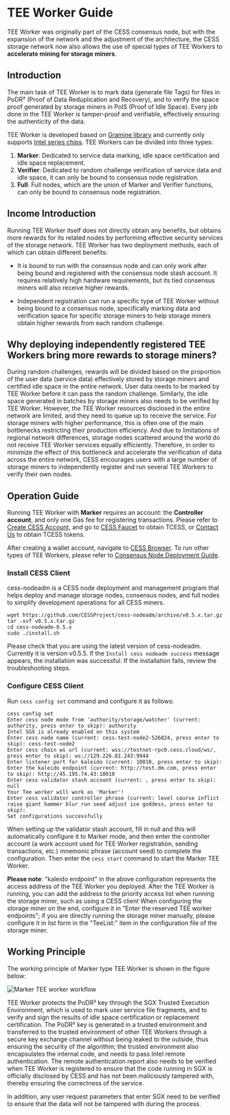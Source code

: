 # TEE Worker Guide

TEE Worker was originally part of the CESS consensus node, but with the expansion of the network and the adjustment of the architecture, the CESS storage network now also allows the use of special types of TEE Workers to **accelerate mining for storage miners**.

## Introduction

The main task of TEE Worker is to mark data (generate file Tags) for files in PoDR² (Proof of Data Reduplication and Recovery), and to verify the space proof generated by storage miners in PoIS (Proof of Idle Space). Every job done in the TEE Worker is tamper-proof and verifiable, effectively ensuring the authenticity of the data.

TEE Worker is developed based on [Gramine library](https://gramineproject.io/) and currently only supports [Intel series chips](https://www.intel.com/content/www/us/en/developer/articles/tool/intel-trusted-execution-technology.html). TEE Workers can be divided into three types:

1. **Marker**: Dedicated to service data marking, idle space certification and idle space replacement.
2. **Verifier**: Dedicated to random challenge verification of service data and idle space, it can only be bound to consensus node registration.
3. **Full**: Full nodes, which are the union of Marker and Verifier functions, can only be bound to consensus node registration.

## Income Introduction

Running TEE Worker itself does not directly obtain any benefits, but obtains more rewards for its related nodes by performing effective security services of the storage network. TEE Worker has two deployment methods, each of which can obtain different benefits:

- It is bound to run with the consensus node and can only work after being bound and registered with the consensus node stash account. It requires relatively high hardware requirements, but its tied consensus miners will also receive higher rewards.

- Independent registration can run a specific type of TEE Worker without being bound to a consensus node, specifically marking data and verification space for specific storage miners to help storage miners obtain higher rewards from each random challenge.

## Why deploying independently registered TEE Workers bring more rewards to storage miners?

During random challenges, rewards will be divided based on the proportion of the user data (service data) effectively stored by storage miners and certified idle space in the entire network. User data needs to be marked by TEE Worker before it can pass the random challenge. Similarly, the idle space generated in batches by storage miners also needs to be verified by TEE Worker. However, the TEE Worker resources disclosed in the entire network are limited, and they need to queue up to receive the service. For storage miners with higher performance, this is often one of the main bottlenecks restricting their production efficiency. And due to limitations of regional network differences, storage nodes scattered around the world do not receive TEE Worker services equally efficiently. Therefore, in order to minimize the effect of this bottleneck and accelerate the verification of data across the entire network, CESS encourages users with a large number of storage miners to independently register and run several TEE Workers to verify their own nodes.

## Operation Guide

Running TEE Worker with **Marker** requires an account: the **Controller account**, and only one Gas fee for registering transactions. Please refer to [Create CESS Account](../community/cess-account.md), and go to [CESS Faucet](https://cess.cloud/faucet.html) to obtain TCESS, or [Contact Us](../introduction/contact.md) to obtain TCESS tokens.

After creating a wallet account, navigate to [CESS Browser](https://polkadot.js.org/apps/?rpc=wss%3A%2F%2Ftestnet-rpc0.cess.cloud%2Fws%2F#/explorer). To run other types of TEE Workers, please refer to [Consensus Node Deployment Guide](../consensus-miner/running.md).

### Install CESS Client

cess-nodeadm is a CESS node deployment and management program that helps deploy and manage storage nodes, consensus nodes, and full nodes to simplify development operations for all CESS miners.

``` shell
wget https://github.com/CESSProject/cess-nodeadm/archive/v0.5.x.tar.gz
tar -xvf v0.5.x.tar.gz
cd cess-nodeadm-0.5.x
sudo ./install.sh
```

Please check that you are using the latest version of cess-nodeadm. Currently it is version v0.5.5.
If the `Install cess nodeadm success` message appears, the installation was successful.
If the installation fails, review the troubleshooting steps.

### Configure CESS Client

Run `cess config set` command and configure it as follows:

```shell
cess config set
Enter cess node mode from 'authority/storage/watcher' (current: authority, press enter to skip): authority
Intel SGX is already enabled on this system
Enter cess node name (current: cess-test-node2-526824, press enter to skip): cess-test-node2
Enter cess chain ws url (current: wss://testnet-rpc0.cess.cloud/ws/, press enter to skip): ws://129.226.81.243:9944
Enter listener port for kaleido (current: 10010, press enter to skip):
Enter the kaleido endpoint (current: http://test.dm.com, press enter to skip): http://45.195.74.43:10010
Enter cess validator stash account (current: , press enter to skip): null
Your Tee worker will work as 'Marker'!
Enter cess validator controller phrase (current: level course inflict raise giant hammer blur run seed adjust ice goddess, press enter to skip):
Set configurations successfully
```

When setting up the validator stash account, fill in null and this will automatically configure it to Marker mode, and then enter the controller account (a work account used for TEE Worker registration, sending transactions, etc.) mnemonic phrase (account seed) to complete the configuration. Then enter the `cess start` command to start the Marker TEE Worker.

**Please note**: "kaleido endpoint" in the above configuration represents the access address of the TEE Worker you deployed. After the TEE Worker is running, you can add the address to the priority access list when running the storage miner, such as using a CESS client When configuring the storage miner on the end, configure it in "Enter the reserved TEE worker endpoints"; if you are directly running the storage miner manually, please configure it in list form in the "TeeList:" item in the configuration file of the storage miner.

## Working Principle

The working principle of Marker type TEE Worker is shown in the figure below:

![Marker TEE worker workflow](../assets/storage-miner/teeworker/tee-workflow.jpeg)

TEE Worker protects the PoDR² key through the SGX Trusted Execution Environment, which is used to mark user service file fragments, and to verify and sign the results of idle space certification or replacement certification. The PoDR² key is generated in a trusted environment and transferred to the trusted environment of other TEE Workers through a secure key exchange channel without being leaked to the outside, thus ensuring the security of the algorithm; the trusted environment also encapsulates the internal code, and needs to pass Intel remote authentication. The remote authentication report also needs to be verified when TEE Worker is registered to ensure that the code running in SGX is officially disclosed by CESS and has not been maliciously tampered with, thereby ensuring the correctness of the service.

In addition, any user request parameters that enter SGX need to be verified to ensure that the data will not be tampered with during the process.
